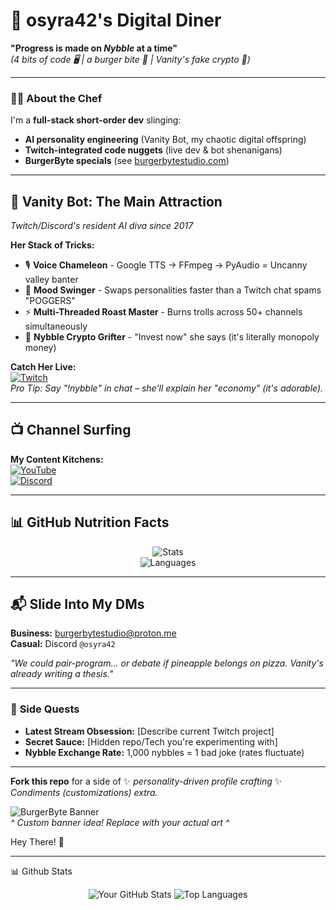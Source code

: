 # 🍔 **osyra42's Digital Diner**  
**"Progress is made on *Nybble* at a time"**  
*(4 bits of code 🖥️ | a burger bite 🍔 | Vanity's fake crypto 💸)*  

---

### 👨‍🍳 **About the Chef**  
I'm a **full-stack short-order dev** slinging:  
- **AI personality engineering** (Vanity Bot, my chaotic digital offspring)  
- **Twitch-integrated code nuggets** (live dev & bot shenanigans)  
- **BurgerByte specials** (see [burgerbytestudio.com](https://burgerbytestudio.com))  

---

## 👑 **Vanity Bot: The Main Attraction**  
*Twitch/Discord's resident AI diva since 2017*  

**Her Stack of Tricks:**  
- 🎙️ **Voice Chameleon** - Google TTS → FFmpeg → PyAudio = Uncanny valley banter  
- 🧠 **Mood Swinger** - Swaps personalities faster than a Twitch chat spams "POGGERS"  
- ⚡ **Multi-Threaded Roast Master** - Burns trolls across 50+ channels simultaneously  
- 💎 **Nybble Crypto Grifter** - "Invest now" she says (it's literally monopoly money)  

**Catch Her Live:**  
[![Twitch](https://img.shields.io/badge/Twitch-Vanity_Bot_Streams-9146FF?logo=twitch)](https://www.twitch.tv/osyra42)  
*Pro Tip: Say "!nybble" in chat – she'll explain her "economy" (it's adorable).*

---

## 📺 **Channel Surfing**  
**My Content Kitchens:**  
[![YouTube](https://img.shields.io/badge/YouTube-@osyra42-FF0000?logo=youtube)](https://www.youtube.com/@osyra42)  
[![Discord](https://img.shields.io/badge/Discord-BurgerByte_Gang-5865F2?logo=discord)](https://discord.gg/mUYTdwXB7v)  

---

## 📊 **GitHub Nutrition Facts**  
<div align="center">
  
![Stats](https://github-readme-stats.vercel.app/api?username=osyra42&show_icons=true&theme=radical&hide_border=true&include_all_commits=true)  
![Languages](https://github-readme-stats.vercel.app/api/top-langs/?username=osyra42&layout=compact&theme=radical&hide_border=true&langs_count=8)

</div>

---

## 📬 **Slide Into My DMs**  
**Business:** [burgerbytestudio@proton.me](mailto:burgerbytestudio@proton.me)  
**Casual:** Discord `@osyra42`  

*"We could pair-program... or debate if pineapple belongs on pizza. Vanity's already writing a thesis."*  

---

### 🍟 **Side Quests**  
- **Latest Stream Obsession:** [Describe current Twitch project]  
- **Secret Sauce:** [Hidden repo/Tech you're experimenting with]  
- **Nybble Exchange Rate:** 1,000 nybbles = 1 bad joke (rates fluctuate)  

---

**Fork this repo** for a side of ✨ *personality-driven profile crafting* ✨  
*Condiments (customizations) extra.*  

![BurgerByte Banner](https://via.placeholder.com/1280x320/222/FFFFFF?text=🍔+Welcome+to+BurgerByte+Studio)  
*^ Custom banner idea! Replace with your actual art ^*  

Hey There! 👋

---

📊 Github Stats

<div align="center">
  
![Your GitHub Stats](https://github-readme-stats.vercel.app/api?username=osyra42&show_icons=true&theme=radical&hide_border=true&include_all_commits=true) ![Top Languages](https://github-readme-stats.vercel.app/api/top-langs/?username=osyra42&layout=compact&theme=radical&hide_border=true&langs_count=8)

</div>